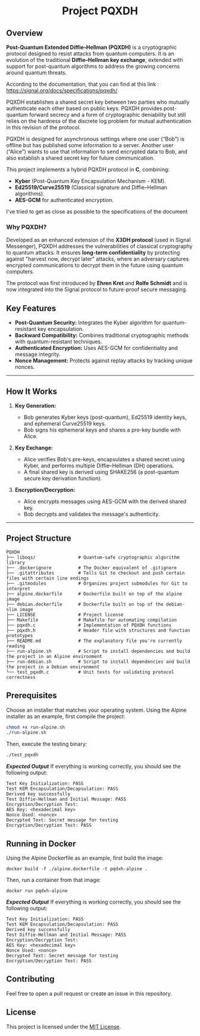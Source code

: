 <h1 align="center"> Project PQXDH </h1>

## Overview

**Post-Quantum Extended Diffie–Hellman (PQXDH)** is a cryptographic protocol designed to resist attacks from quantum computers. It is an evolution of the traditional **Diffie–Hellman key exchange**, extended with support for post-quantum algorithms to address the growing concerns around quantum threats.

According to the documentation, that you can find at this link : <https://signal.org/docs/specifications/pqxdh/>

PQXDH establishes a shared secret key between two parties who mutually authenticate each other based on public keys. PQXDH provides post-quantum forward secrecy and a form of cryptographic deniability but still relies on the hardness of the discrete log problem for mutual authentication in this revision of the protocol.

PQXDH is designed for asynchronous settings where one user (“Bob”) is offline but has published some information to a server. Another user (“Alice”) wants to use that information to send encrypted data to Bob, and also establish a shared secret key for future communication.

This project implements a hybrid PQXDH protocol in **C**, combining:

- **Kyber** (Post-Quantum Key Encapsulation Mechanism - KEM).
- **Ed25519/Curve25519** (Classical signature and Diffie–Hellman algorithms).
- **AES-GCM** for authenticated encryption.

I've tried to get as close as possible to the specifications of the document

### Why PQXDH?

Developed as an enhanced extension of the **X3DH protocol** (used in Signal Messenger), PQXDH addresses the vulnerabilities of classical cryptography to quantum attacks. It ensures **long-term confidentiality** by protecting against "harvest now, decrypt later" attacks, where an adversary captures encrypted communications to decrypt them in the future using quantum computers.

The protocol was first introduced by **Ehren Kret** and **Rolfe Schmidt** and is now integrated into the Signal protocol to future-proof secure messaging.

## Key Features

- **Post-Quantum Security:** Integrates the Kyber algorithm for quantum-resistant key encapsulation.
- **Backward Compatibility:** Combines traditional cryptographic methods with quantum-resistant techniques.
- **Authenticated Encryption:** Uses AES-GCM for confidentiality and message integrity.
- **Nonce Management:** Protects against replay attacks by tracking unique nonces.

---

## How It Works

1. **Key Generation:**
   - Bob generates Kyber keys (post-quantum), Ed25519 identity keys, and ephemeral Curve25519 keys.
   - Bob signs his ephemeral keys and shares a pre-key bundle with Alice.

2. **Key Exchange:**
   - Alice verifies Bob's pre-keys, encapsulates a shared secret using Kyber, and performs multiple Diffie–Hellman (DH) operations.
   - A final shared key is derived using SHAKE256 (a post-quantum secure key derivation function).

3. **Encryption/Decryption:**
   - Alice encrypts messages using AES-GCM with the derived shared key.
   - Bob decrypts and validates the message's authenticity.

---

## Project Structure

```plaintext
PQXDH
├── liboqs/                # Quantum-safe cryptographic algorithm library
├── .dockerignore          # The Docker equivalent of .gitignore
├── .gitattributes         # Tells Git to checkout and push certain files with certain line endings
├── .gitmodules            # Organizes project submodules for Git to interpret
├── alpine.dockerfile      # Dockerfile built on top of the alpine image
├── debian.dockerfile      # Dockerfile built on top of the debian-slim image
├── LICENSE                # Project license
├── Makefile               # Makefile for automating compilation
├── pqxdh.c                # Implementation of PQXDH functions
├── pqxdh.h                # Header file with structures and function prototypes
├── README.md              # The explanatory file you're currently reading
├── run-alpine.sh          # Script to install dependencies and build the project in an Alpine environment
├── run-debian.sh          # Script to install dependencies and build the project in a Debian environment
└── test_pqxdh.c           # Unit tests for validating protocol correctness
```

## Prerequisites

Choose an installer that matches your operating system.
Using the Alpine installer as an example, first compile the project:

```bash
chmod +x run-alpine.sh
./run-alpine.sh
```

Then, execute the testing binary:

```bash
./test_pqxdh
```

***Expected Output***
If everything is working correctly, you should see the following output:

```plaintext
Test Key Initialization: PASS
Test KEM Encapsulation/Decapsulation: PASS
Derived key successfully
Test Diffie-Hellman and Initial Message: PASS
Encryption/Decryption Test:
AES Key: <hexadecimal key>
Nonce Used: <nonce>
Decrypted Text: Secret message for testing
Encryption/Decryption Test: PASS
```

## Running in Docker

Using the Alpine Dockerfile as an example, first build the image:

```shell
docker build -f ./alpine.dockerfile -t pqdxh-alpine .
```

Then, run a container from that image:

```shell
docker run pqdxh-alpine
```

***Expected Output***
If everything is working correctly, you should see the following output:

```plaintext
Test Key Initialization: PASS
Test KEM Encapsulation/Decapsulation: PASS
Derived key successfully
Test Diffie-Hellman and Initial Message: PASS
Encryption/Decryption Test:
AES Key: <hexadecimal key>
Nonce Used: <nonce>
Decrypted Text: Secret message for testing
Encryption/Decryption Test: PASS
```

## Contributing

Feel free to open a pull request or create an issue in this repository.

## License

This project is licensed under the [MIT License](./LICENSE).
